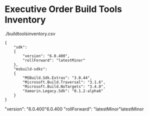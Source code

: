 # Executive Order Build Tools Inventory

./buildtoolsinventory.csv

```
{
    "sdk": 
    {
        "version": "6.0.400",
        "rollForward": "latestMinor"
    },
    "msbuild-sdks": 
    {
        "MSBuild.Sdk.Extras": "3.0.44",
        "Microsoft.Build.Traversal": "3.1.6",
        "Microsoft.Build.NoTargets": "3.4.0",
        "Xamarin.Legacy.Sdk": "0.1.2-alpha6"
    }
}
```
"version": "6.0.400"6.0.400
"rollForward": "latestMinor"latestMinor
